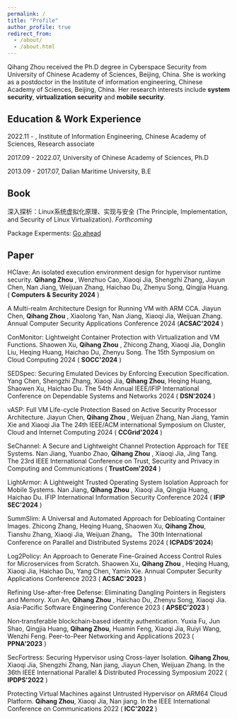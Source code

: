 ```yaml
---
permalink: /
title: "Profile"
author_profile: true
redirect_from: 
  - /about/
  - /about.html
---
```


Qihang Zhou received the Ph.D degree in Cyberspace Security from University of Chinese Academy of Sciences, Beijing, China. She is working as a postdoctor in the Institute of information engineering, Chinese Academy of Sciences, Beijing, China. Her research interests include **system security**, **virtualization security** and **mobile security**.

Education & Work Experience
------
2022.11 - ,  Institute of Information Engineering, Chinese Academy of Sciences,  Research associate

2017.09 - 2022.07,  University of Chinese Academy of Sciences,  Ph.D

2013.09 - 2017.07,  Dalian Maritime University,  B.E 


Book
------
深入探析：Linux系统虚拟化原理、实现与安全 (The Principle, Implementation, and Security of Linux Virtualization).  _Forthcoming_

Package Experments: [Go ahead](https://gitee.com/silver-zhou/virtualization_book)


Paper
------

HClave: An isolated execution environment design for hypervisor runtime security. **Qihang Zhou** , Wenzhuo Cao, Xiaoqi Jia, Shengzhi Zhang, Jiayun Chen, Nan Jiang, Weijuan Zhang, Haichao Du, Zhenyu Song, Qingjia Huang. ( **Computers & Security 2024** ) 

A Multi-realm Architecture Design for Running VM with ARM CCA. Jiayun Chen, **Qihang Zhou** , Xiaolong Yan, Nan Jiang, Xiaoqi Jia, Weijuan Zhang. Annual Computer Security Applications Conference 2024  (**ACSAC'2024** )

ConMonitor: Lightweight Container Protection with Virtualization and VM Functions. Shaowen Xu, **Qihang Zhou** , Zhicong Zhang, Xiaoqi Jia, Donglin Liu, Heqing Huang, Haichao Du, Zhenyu Song. The 15th Symposium on Cloud Computing 2024 ( **SOCC'2024** ) 

SEDSpec: Securing Emulated Devices by Enforcing Execution Specification. Yang Chen, Shengzhi Zhang, Xiaoqi Jia, **Qihang Zhou**, Heqing Huang, Shaowen Xu, Haichao Du. The 54th Annual IEEE/IFIP International Conference on Dependable Systems and Networks 2024 ( **DSN'2024** ) 

vASP: Full VM Life-cycle Protection Based on Active Security Processor Architecture. Jiayun Chen, **Qihang Zhou** , Weijuan Zhang, Nan Jiang, Yamin Xie and Xiaoqi Jia The 24th IEEE/ACM international Symposium on Cluster, Cloud and Internet Computing 2024 ( **CCGrid'2024** )

SeChannel: A Secure and Lightweight Channel Protection Approach for TEE Systems. Nan Jiang, Yuanbo Zhao, **Qihang Zhou** , Xiaoqi Jia, Jing Tang. The 23rd IEEE International Conference on Trust, Security and Privacy in Computing and Communications ( **TrustCom'2024** )

LightArmor: A Lightweight Trusted Operating System Isolation Approach for Mobile Systems. Nan Jiang, **Qihang Zhou** , Xiaoqi Jia, Qingjia Huang, Haichao Du. IFIP International Information Security Conference 2024 ( **IFIP SEC'2024** )

SummSlim: A Universal and Automated Approach for Debloating Container Images. Zhicong Zhang, Heqing Huang, Shaowen Xu, **Qihang Zhou**, Tianshu Zhang, Xiaoqi Jia, Weijuan Zhang。 The 30th International Conference on Parallel and Distributed Systems 2024 ( **ICPADS'2024**) 

Log2Policy: An Approach to Generate Fine-Grained Access Control Rules for Microservices from Scratch. Shaowen Xu, **Qihang Zhou** , Heqing Huang, Xiaoqi Jia, Haichao Du, Yang Chen, Yamin Xie. Annual Computer Security Applications Conference 2023 ( **ACSAC'2023** ) 

Refining Use-after-free Defense: Eliminating Dangling Pointers in Registers and Memory. Xun An, **Qihang Zhou** , Haichao Du, Zhenyu Song, Xiaoqi Jia. Asia-Pacific Software Engineering Conference 2023 ( **APSEC'2023** )

Non‑transferable blockchain‑based identity authentication. Yuxia Fu, Jun Shao, Qingjia Huang, **Qihang Zhou**, Huamin Feng, Xiaoqi Jia, Ruiyi Wang, Wenzhi Feng. Peer-to-Peer Networking and Applications 2023 ( **PPNA'2023** ) 

SecFortress: Securing Hypervisor using Cross-layer Isolation. **Qihang Zhou**, Xiaoqi Jia, Shengzhi Zhang, Nan jiang, Jiayun Chen, Weijuan Zhang. In the 36th IEEE International Parallel & Distributed Processing Symposium 2022 ( **IPDPS'2022** )

Protecting Virtual Machines against Untrusted Hypervisor on ARM64 Cloud Platform. **Qihang Zhou**, Xiaoqi Jia, Nan jiang. In the IEEE International Conference on Communications 2022 ( **ICC'2022** )



